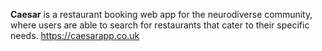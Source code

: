 **Caesar** is a restaurant booking web app for the neurodiverse community, where users are able to search for restaurants that cater to their specific needs.
https://caesarapp.co.uk
